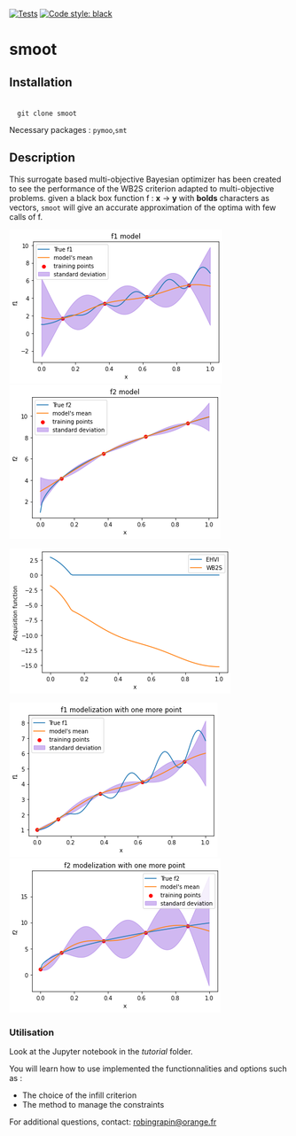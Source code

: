 [![Tests](https://github.com/OneraHub/smoot/workflows/Tests/badge.svg)](https://github.com/OneraHub/smoot/actions?query=workflow%3ATests)
[![Code style: black](https://img.shields.io/badge/code%20style-black-000000.svg)](https://github.com/ambv/black)

# smoot

## Installation
<code>
  git clone smoot
</code>

Necessary packages : <code>pymoo</code>,<code>smt</code>

## Description

This surrogate based multi-objective Bayesian optimizer has been created to see the performance of the WB2S criterion adapted to multi-objective problems.
given a black box function f : **x** -> **y** with **bolds** characters as vectors, <code>smoot</code> will give an accurate approximation of the optima with few calls of f.

![modeli1](ressources/f1_avant.png)
![modeli2](ressources/f2_avant.png)

![activ](ressources/wb2s_vs_ehvi.png)

![modeli12](ressources/f1_apres.png)
![modeli22](ressources/f2_apres.png)

### Utilisation

Look at the Jupyter notebook in the *tutorial* folder.

You will learn how to use implemented the functionnalities and options such as :
 - The choice of the infill criterion
 - The method to manage the constraints

For additional questions, contact: robingrapin@orange.fr
